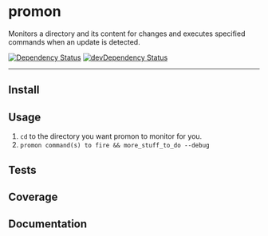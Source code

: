 promon
======

Monitors a directory and its content for changes and executes specified commands when an update is detected.

[![Dependency Status](https://david-dm.org/opensoars/promon.svg)](https://david-dm.org/opensoars/promon)
[![devDependency Status](https://david-dm.org/opensoars/promon/dev-status.svg)](https://david-dm.org/opensoars/promon#info=devDependencies)


---


## Install



## Usage

1. `cd` to the directory you want promon to monitor for you.
2. `promon command(s) to fire && more_stuff_to_do --debug`


## Tests



## Coverage



## Documentation